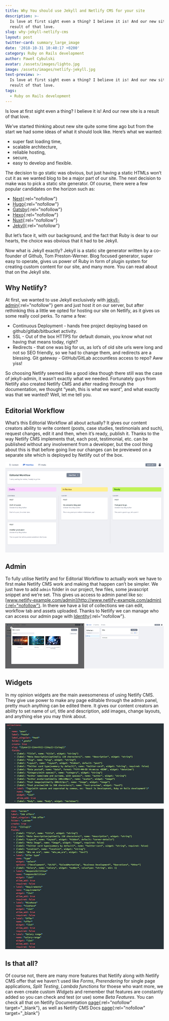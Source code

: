 ```yaml
---
title: Why You should use Jekyll and Netlify CMS for your site
description: >-
  Is love at first sight even a thing? I believe it is! And our new site is a
  result of that love.
slug: why-jekyll-netlify-cms
layout: post
twitter-card: summary_large_image
date: '2018-10-31 10:40:17 +0200'
category: Ruby on Rails development
author: Paweł Cybulski
avatar: /assets/images/lighto.jpg
image: /assets/images/netlify-jekyll.jpg
text-preview: >-
  Is love at first sight even a thing? I believe it is! And our new site is a
  result of that love.
tags:
  - Ruby on Rails development
---
```

Is love at first sight even a thing? I believe it is! And our new site is a result of that love.

We’ve started thinking about new site quite some time ago but from the start we had some ideas of what it should look like. Here’s what we wanted:

* super fast loading time,
* scalable architecture,
* reliable hosting,
* secure,
* easy to develop and flexible.

The decision to go static was obvious, but just having a static HTMLs won’t cut it as we wanted blog to be a major part of our site. The next decision to make was to pick a static site generator. Of course, there were a few popular candidates on the horizon such as:

* [Next](https://nextjs.org/){:rel="nofollow"}
* [Hugo](https://gohugo.io/){:rel="nofollow"}
* [Gatsby](https://www.gatsbyjs.org/){:rel="nofollow"}
* [Hexo](https://hexo.io/){:rel="nofollow"}
* [Nuxt](https://nuxtjs.org/){:rel="nofollow"}
* [Jekyll](https://jekyllrb.com/){:rel="nofollow"}

But let’s face it, with our background, and the fact that Ruby is dear to our hearts, the choice was obvious that it had to be Jekyll.

Now what is Jekyll exactly? Jekyll is a static site generator written by a co-founder of Github, Tom Preston-Werner. Blog focused generator, super easy to operate, gives us power of Ruby in form of plugin system for creating custom content for our site, and many more. You can read about that on the Jekyll site.

## Why Netlify?

At first, we wanted to use Jekyll exclusively with [jekyll-admin](https://github.com/jekyll/jekyll-admin){:rel="nofollow"} gem and just host it on our server, but after rethinking this a little we opted for hosting our site on Netlify, as it gives us some really cool perks. To name a few:

* Continuous Deployment - hands free project deploying based on github/gitlab/bitbucket activity.
* SSL - Out of the box HTTPS for default domain, you know what not having that means today, right?
* Redirects - that one was big for us, as lot’s of old site urls were long and not so SEO friendly, so we had to change them, and redirects are a blessing.
  Git gateway - GitHub/GitLab accountless access to repo? Aww yiss!

So choosing Netlify seemed like a good idea though there still was the case of jekyll-admin, it wasn’t exactly what we needed. Fortunately guys from Netlify also created Netlify CMS and after reading through the documentation, we thought “yeah, this is what we want”, and what exactly was that we wanted? Well, let me tell you.

## Editorial Workflow

What’s this Editorial Workflow all about actually? It gives our content creators ability to write content (posts, case studies, testimonials and such), request changes, edit it and then, when it’s ready, publish it. Thanks to the way Netlify CMS implements that, each post, testimonial, etc. can be published without any involvement from a developer, but the cool thing about this is that before going live our changes can be previewed on a separate site which is deployed by Netlify out of the box.

![null](/assets/images/netlify-editorial-workflow.png)

## Admin

To fully utilise Netlify and for Editorial Workflow to actually work we have to first make Netlify CMS work and making that happen can’t be simpler. We just have to add `admin` folder in our project, few files, some javascript snippet and we’re set. This gives us access to admin panel like so: [www.netlify-example.com/admin](http://www.netlify-example.com/admin){:rel="nofollow"}. In there we have a list of collections we can edit, workflow tab and assets uploaded. Thanks to Netlify we can manage who can access our admin page with [Identity](https://www.netlify.com/docs/identity/){:rel="nofollow"}.

![netlify-admin](/assets/images/netlify-admin.jpg)

## Widgets

In my opinion widgets are the main awesomeness of using Netlify CMS. They give use power to make any page editable through the admin panel, pretty much anything can be edited there. It gives our content creators an ability to set name of  url, title and description, add images, change layouts, and anything else you may think about.

![null](/assets/images/netlify-widget-1.jpg)

![null](/assets/images/netlify-widget-2.jpg)

## Is that all?

Of course not, there are many more features that Netlify along with Netlify CMS offer that we haven't used like _Forms_, _Prerendering_ for single page applications, _Split Testing_, _Lambda functions_ for thoese who want more, we can even create custom _Widgets_ and remember that features are constantly added so you can check and test (or use) some _Beta Features_. You can check all that on Netlify Documentation [page](https://www.netlify.com/docs){:rel="nofollow" target="_blank"}, as well as Netlify CMS Docs [page](https://www.netlifycms.org/docs){:rel="nofollow" target="_blank"}
